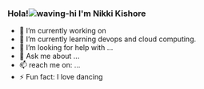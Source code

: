 ### Hola!![waving-hi](https://user-images.githubusercontent.com/72200951/189089007-07a16f45-fde9-4050-a906-5a22da07d75b.gif) I'm Nikki Kishore

- 🔭 I’m currently working on 
- 🌱 I’m currently learning devops and cloud computing.
- 🤔 I’m looking for help with ...
- 💬 Ask me about ...
- 📫 reach me on: ...
- ⚡ Fun fact: I love dancing
